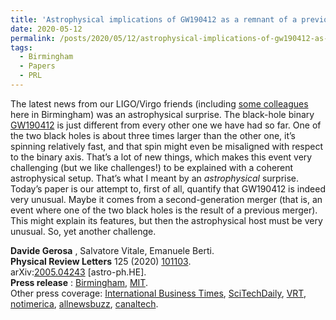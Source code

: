 ```yaml
---
title: 'Astrophysical implications of GW190412 as a remnant of a previous black-hole merger'
date: 2020-05-12
permalink: /posts/2020/05/12/astrophysical-implications-of-gw190412-as-a-remnant-of-a-previous-black-hole-merger
tags:
  - Birmingham
  - Papers
  - PRL
---
```


The latest news from our LIGO/Virgo friends (including [some colleagues](<http://www.sr.bham.ac.uk/gwgroup/people.php>) here in Birmingham) was an astrophysical surprise. The black-hole binary [GW190412](<https://arxiv.org/abs/2004.08342>) is just different from every other one we have had so far. One of the two black holes is about three times larger than the other one, it’s spinning relatively fast, and that spin might even be misaligned with respect to the binary axis. That’s a lot of new things, which makes this event very challenging (but we like challenges!) to be explained with a coherent astrophysical setup. That’s what I meant by an  _astrophysical_ surprise. Today’s paper is our attempt to, first of all, quantify that GW190412 is indeed very unusual. Maybe it comes from a second-generation merger (that is, an event where one of the two black holes is the result of a previous merger). This might explain its features, but then the astrophysical host must be very unusual. So, yet another challenge.

**Davide Gerosa** , Salvatore Vitale, Emanuele Berti.  
**Physical Review Letters** 125 (2020) [101103](<https://journals.aps.org/prl/abstract/10.1103/PhysRevLett.125.101103>).  
arXiv:[](<https://arxiv.org/abs/2005.04243>)[2005.04243](<https://arxiv.org/abs/2005.04243>) [astro-ph.HE].  
**Press release** : [Birmingham](<https://www.birmingham.ac.uk/news/latest/2020/09/where-do-black-hole-parents-meet.aspx>), [MIT](<https://news.mit.edu/2020/black-hole-merger-origin-0902>).  
Other press coverage: [International Business Times](<https://www.ibtimes.com/david-goliath-merger-astronomers-delve-origins-uneven-black-hole-merger-3040021>), [SciTechDaily](<https://scitechdaily.com/lopsided-black-hole-merger-with-an-oddball-origin-story/>), [VRT](<https://www.vrt.be/vrtnws/nl/2020/09/07/samensmelting-erg-ongelijke-zwarte-gaten-een-apart-verhaal-voor/>), [notimerica](<https://www.notimerica.com/ciencia-tecnologia/noticia-insolita-fusion-jerarquica-agujeros-negros-20200903110712.html>), [allnewsbuzz](<https://www.allnewsbuzz.com/an-unexpected-original-story-for-black-hole-mergers/>), [canaltech](<https://canaltech.com.br/espaco/dois-buracos-negros-se-chocaram-e-resultaram-na-fusao-mais-massiva-ja-descoberta-170965/>).

